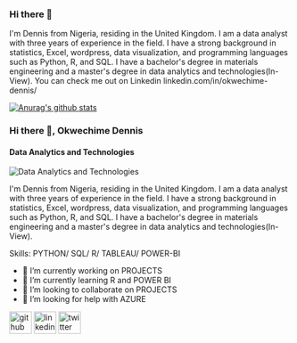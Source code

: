 ### Hi there 👋

I'm Dennis from Nigeria, residing in the United Kingdom. I am a data analyst with three years of experience in the field. I have a strong background in statistics, Excel, wordpress, data visualization, and programming languages such as Python, R, and SQL. I have a bachelor's degree in materials engineering and a master's degree in data analytics and technologies(In-View). You can check me out on Linkedin linkedin.com/in/okwechime-dennis/ 

[![Anurag's github stats](https://github-readme-stats.vercel.app/api?username=dennismain13)](https://github.com/anuraghazra/github-readme-stats)

### Hi there 👋, Okwechime Dennis
#### Data Analytics and Technologies
![Data Analytics and Technologies](https://previews.123rf.com/images/sn333g/sn333g1801/sn333g180100152/93854696-data-analytics-concept-vector-blue-horizontal-banner-or-illustration-in-thin-line-style-on-dark.jpg)

I'm Dennis from Nigeria, residing in the United Kingdom. I am a data analyst with three years of experience in the field. I have a strong background in statistics, Excel, wordpress, data visualization, and programming languages such as Python, R, and SQL. I have a bachelor's degree in materials engineering and a master's degree in data analytics and technologies(In-View).

Skills: PYTHON/ SQL/ R/ TABLEAU/ POWER-BI

- 🔭 I’m currently working on PROJECTS 
- 🌱 I’m currently learning R and POWER BI 
- 👯 I’m looking to collaborate on PROJECTS 
- 🤔 I’m looking for help with AZURE 


[<img src='https://cdn.jsdelivr.net/npm/simple-icons@3.0.1/icons/github.svg' alt='github' height='40'>](https://github.com/dennismain13)  [<img src='https://cdn.jsdelivr.net/npm/simple-icons@3.0.1/icons/linkedin.svg' alt='linkedin' height='40'>](https://www.linkedin.com/in/okwechime-dennis/)  [<img src='https://cdn.jsdelivr.net/npm/simple-icons@3.0.1/icons/twitter.svg' alt='twitter' height='40'>](https://twitter.com/dennissmain)  



